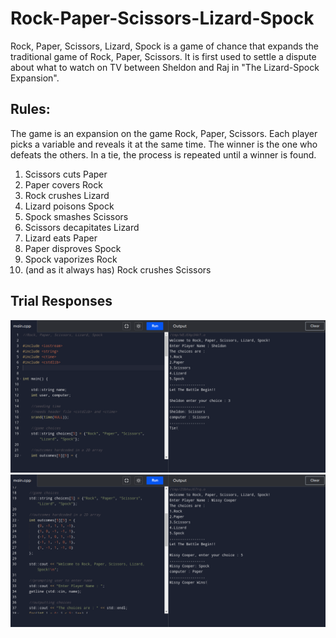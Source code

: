 # Rock-Paper-Scissors-Lizard-Spock
Rock, Paper, Scissors, Lizard, Spock is a game of chance that expands the traditional game of Rock, Paper, Scissors. It is first used to settle a dispute about what to watch on TV between Sheldon and Raj in "The Lizard-Spock Expansion".

## Rules:
The game is an expansion on the game Rock, Paper, Scissors. Each player picks a variable and reveals it at the same time. The winner is the one who defeats the others. In a tie, the process is repeated until a winner is found.

1. Scissors cuts Paper  
2. Paper covers Rock  
3. Rock crushes Lizard  
4. Lizard poisons Spock  
5. Spock smashes Scissors  
6. Scissors decapitates Lizard  
7. Lizard eats Paper  
8. Paper disproves Spock  
9. Spock vaporizes Rock  
10. (and as it always has) Rock crushes Scissors  

## Trial Responses

<img src = "https://github.com/adarsh-2425/Rock-Paper-Scissors-Lizard-Spock/blob/main/game.png" alt="image">

<img src = "https://github.com/adarsh-2425/Rock-Paper-Scissors-Lizard-Spock/blob/main/game2.png" alt="image">
